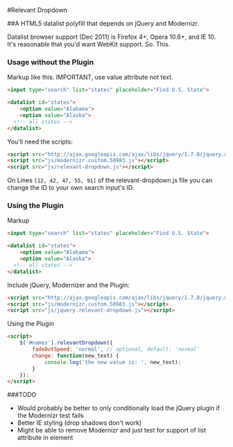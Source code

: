 #Relevant Dropdown

##A HTML5 datalist polyfill that depends on jQuery and Modernizr.

Datalist browser support (Dec 2011) is Firefox 4+, Opera 10.6+, and IE 10. It's reasonable that you'd want WebKit support. So. This.

### Usage without the Plugin

Markup like this. IMPORTANT, use value attribute not text.

```html
<input type="search" list="states" placeholder="Find U.S. State">

<datalist id="states">
	<option value="Alabama">
	<option value="Alaska">
  <!-- all states -->
</datalist>
```

You'll need the scripts:

```html
<script src="http://ajax.googleapis.com/ajax/libs/jquery/1.7.0/jquery.min.js"></script>
<script src="js/modernizr.custom.50983.js"></script>
<script src="js/relevant-dropdown.js"></script>
```

On Lines `[12, 42, 47, 55, 91]` of the relevant-dropdown.js file you can change the ID to your own search input's ID.

### Using the Plugin

Markup

```html
<input type="search" list="states" placeholder="Find U.S. State">

<datalist id="states">
	<option value="Alabama">
	<option value="Alaska">
  <!-- all states -->
</datalist>
```

Include jQuery, Modernizer and the Plugin:

```html
<script src="http://ajax.googleapis.com/ajax/libs/jquery/1.7.0/jquery.min.js"></script>
<script src="js/modernizr.custom.50983.js"></script>
<script src="js/jquery.relevant-dropdown.js"></script>
```

Using the Plugin

```html
<script>
    $('#names').relevantDropdown({
        fadeOutSpeed: 'normal', // optional, default: 'normal'
        change: function(new_text) {
            console.log('the new value is: ', new_text);
        }
    });
</script>
```

###TODO

- Would probably be better to only conditionally load the jQuery plugin if the Modernizr test fails
- Better IE styling (drop shadows don't work)
- Might be able to remove Modernizr and just test for support of list attribute in element